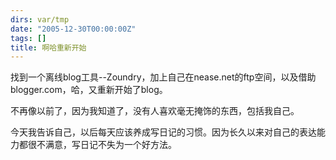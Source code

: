 ```yaml
---
dirs: var/tmp
date: "2005-12-30T00:00:00Z"
tags: []
title: 啊哈重新开始
---
```


找到一个离线blog工具--Zoundry，加上自己在nease.net的ftp空间，以及借助blogger.com，哈，又重新开始了blog。

不再像以前了，因为我知道了，没有人喜欢毫无掩饰的东西，包括我自己。

今天我告诉自己，以后每天应该养成写日记的习惯。因为长久以来对自己的表达能力都很不满意，写日记不失为一个好方法。
